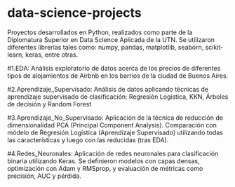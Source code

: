 # data-science-projects

Proyectos desarrollados en Python, realizados como parte de la Diplomatura Superior en Data Science Aplicada de la UTN. Se utilizaron diferentes librerías tales como: numpy, pandas, matplotlib, seaborn, scikit-learn, keras, entre otras. 

#1.EDA: Análisis exploratorio de datos acerca de los precios de diferentes tipos de alojamientos de Airbnb en los barrios de la ciudad de Buenos Aires.

#2.Aprendizaje_Supervisado: Análisis de datos aplicando técnicas de aprendizaje supervisado de clasificación: Regresión Logistica, KKN, Árboles de decisión y Random Forest

#3.Aprendizaje_No_Supervisado: Aplicación de la técnica de reducción de dimensionalidad PCA (Principal Component Analysis). Comparación con módelo de Regresión Logística (Aprendizaje Supervisado) utilizando todas las características y luego con las reducidas (tras EDA).

#4.Redes_Neuronales: Aplicación de redes neuronales para clasificación binaria utilizando Keras. Se definieron modelos con capas densas, optimización con Adam y RMSprop, y evaluación de métricas como precisión, AUC y pérdida.
